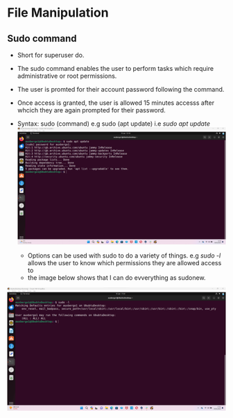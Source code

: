 # File Manipulation
## Sudo command
* Short for superuser do.
* The sudo command enables the user to perform tasks which require administrative or root permissions.
* The user is promted for their account password following the command.
* Once access is granted, the user is allowed 15 minutes accesss after whcich they are again prompted for their password.
* Syntax: sudo (command) e.g sudo (apt update) i.e *sudo apt update*
![new photo](Images/sudo-command.png)
  
  * Options can be used with sudo to do a variety of things.
    e.g *sudo -l* allows the user to know which permissions they are allowed access to
  * the image below shows that I can do evverything as sudonew.


![new photo](Images/sudo-l.png)

  
